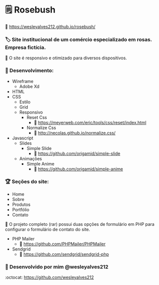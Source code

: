 # :spiral_notepad: Rosebush

:link: https://wesleyalves212.github.io/rosebush/

### :label: Site institucional de um comércio especializado em rosas. Empresa fictícia.

:page_facing_up: O site é responsivo e otimizado para diversos dispositivos.

### :pushpin:	Desenvolvimento: 

* Wireframe
  * Adobe Xd 
* HTML
* CSS
  * Estilo
  * Grid
  * Responsivo
    * Reset Css
      * :link: https://meyerweb.com/eric/tools/css/reset/index.html
    * Normalize Css
      * :link: http://necolas.github.io/normalize.css/  
* Javascript
  * Slides
    * Simple Slide
      * :link: https://github.com/origamid/simple-slide
   * Animações
     * Simple Anime 
       * :link: https://github.com/origamid/simple-anime     

### :trophy:  Seções do site:

* Home
* Sobre
* Produtos
* Portfólio
* Contato
  
:page_facing_up: O projeto completo (rar) possui duas opções de formulário em PHP para configurar o formulário de contato do site.
* PHP Mailer
  * :link: https://github.com/PHPMailer/PHPMailer
 * Sendgrid
   * :link: https://github.com/sendgrid/sendgrid-php
  
### :construction:	Desenvolvido por mim @wesleyalves212
:octocat:	https://github.com/wesleyalves212
